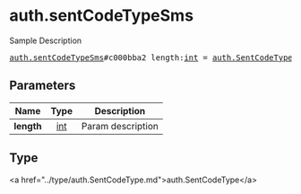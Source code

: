 # auth.sentCodeTypeSms

Sample Description

<pre>
<a href="../constructor/auth.sentCodeTypeSms.md">auth.sentCodeTypeSms</a>#c000bba2 length:<a href="../type/int.md">int</a> = <a href="../type/auth.SentCodeType.md">auth.SentCodeType</a>;
</pre>

## Parameters

| Name | Type | Description |
|------|:----:|-------------|
| **length** | <a href="../type/int.md">int</a> | Param description |

## Type

&lt;a href=&#34;../type/auth.SentCodeType.md&#34;&gt;auth.SentCodeType&lt;/a&gt;
